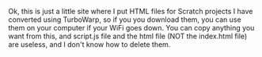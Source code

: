 Ok, this is just a little site where I put HTML files for Scratch projects I have converted using TurboWarp, so if you you download them, you can use them on your
computer if your WiFi goes down. You can copy anything you want from this, and script.js file and the html file (NOT the index.html file) are useless, and I don't know
how to delete them.
